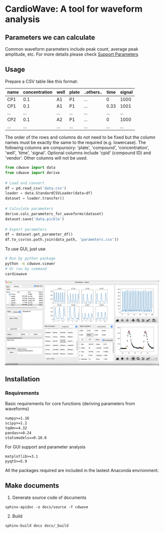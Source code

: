 CardioWave: A tool for waveform analysis
===

## Parameters we can calculate

Common waveform parameters include peak count, average peak amplitude, etc. For more details please check
[Support Parameters](docs/index.rst)

## Usage

Prepare a CSV table like this format:

name|concentration|well|plate|..others..|time|signal
----|----|----|-----|----|----|----
CP1|0.1|A1|P1|...|0|1000
CP1|0.1|A1|P1|...|0.33|1001
...|...|...|...|...|...|...
CP2|0.1|A2|P1|...|0|1000
...|...|...|...|...|...|...

The order of the rows and columns do not need to be fixed but the column names
must be exactly the same to the required (e.g. lowercase). The following columns
are compursory: 'plate', 'compound', 'concentration', 'well', 'time', 'signal'.
Optional columns include 'cpid' (compound ID) and 'vendor'. Other columns will
not be used.

```py
from cdwave import data
from cdwave import derive

# Load and convert
df = pd.read_csv('data.csv')
loader = data.StandardCSVLoader(data=df)
dataset = loader.transfer()

# Calculate parameters
derive.calc_parameters_for_waveforms(dataset)
dataset.save('data.pickle')

# Export parameters
df = dataset.get_parameter_df()
df.to_csv(os.path.join(data_path, 'parameters.csv'))
```

To use GUI, just use
```sh
# Run by python package
python -m cdwave.viewer
# Or run by command
cardiowave
```

![](docs/pic/gui.png)

## Installation

### Requirements

Basic requirements for core functions (deriving parameters from waveforms)
```
numpy>=1.16
scipy>=1.2
tqdm>=4.32
pandas>=0.24
statsmodels==0.10.0
```
For GUI support and parameter analysis
```
matplotlib>=3.1
pyqt5>=5.9
```
All the packages required are included in the lastest Anaconda envrionment.

## Make documents

1. Generate source code of documents
```
sphinx-apidoc -o docs/source -f cdwave
```
2. Build
```
sphinx-build docs docs/_build
```


